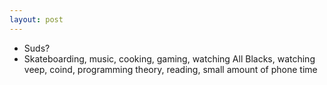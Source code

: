 ```yaml
---
layout: post
---
```


- Suds?
- Skateboarding, music, cooking, gaming, watching All Blacks, watching veep, coind, programming theory, reading, small amount of phone time